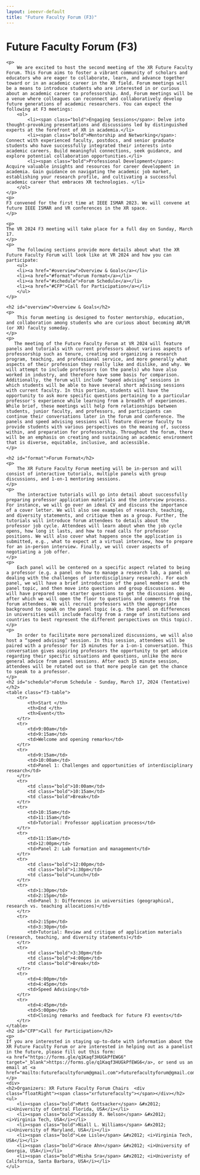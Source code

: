 ```yaml
---
layout: ieeevr-default
title: "Future Faculty Forum (F3)"
---
```

<script type="text/javascript">  

    $(document).ready(function(){
		var email = ""; 
		var domain = "ieeevr.org"; 

		email = "xrfuturefaculty2024"; 		
		$(".xrfuturefaculty").html("<span class='text-nowrap'><a href=javascript:location='" + "mail" + "to:" + email + "@" + domain + "'><i class='fas fa-fw fa-envelope-square emailIconSm' style=''></i><i class='emailTextSm'>" + email + "@" + domain + "</a></i></span>");	
	});
</script>

<div>
    <h1>Future Faculty Forum (F3) <div class="floatRight"><span class="xrfuturefaculty"></span></div></h1>
    
    <p>
        We are excited to host the second meeting of the XR Future Faculty Forum. This Forum aims to foster a vibrant community of scholars and educators who are eager to collaborate, learn, and advance together toward or in an academic career in the XR field. Forum meetings will be a means to introduce students who are interested in or curious about an academic career to professorship. And, Forum meetings will be a venue where colleagues can reconnect and collaboratively develop future generations of academic researchers. You can expect the following at F3 meetings:
        <ol>
            <li><span class="bold">Engaging Sessions</span>: Delve into thought-provoking presentations and discussions led by distinguished experts at the forefront of XR in academia.</li>
            <li><span class="bold">Mentorship and Networking</span>: Connect with experienced faculty, postdocs, and senior graduate students who have successfully integrated their interests into academic careers. Build meaningful connections, seek guidance, and explore potential collaboration opportunities.</li>
            <li><span class="bold">Professional Development</span>: Acquire valuable insights and resources for career development in academia. Gain guidance on navigating the academic job market, establishing your research profile, and cultivating a successful academic career that embraces XR technologies. </li>
        </ol>
    </p>
    <p>
    F3 convened for the first time at IEEE ISMAR 2023. We will convene at future IEEE ISMAR and VR conferences in the XR space.
    </p>
    
    <p>
    The VR 2024 F3 meeting will take place for a full day on Sunday, March 17.
    </p>
    <p>
        The following sections provide more details about what the XR Future Faculty Forum will look like at VR 2024 and how you can participate:
        <ul>
        <li><a href="#overview">Overview & Goals</a></li>
        <li><a href="#format">Forum Format</a></li>
        <li><a href="#schedule">Forum Schedule</a></li>
        <li><a href="#CFP">Call for Participation</a></li>
        </ul>
    </p>

    <h2 id="overview">Overview & Goals</h2>
    <p>
        This forum meeting is designed to foster mentorship, education, and collaboration among students who are curious about becoming AR/VR (or XR) faculty someday.
    </p>
    <p> 
       The meeting of the Future Faculty Forum at VR 2024 will feature panels and tutorials with current professors about various aspects of professorship such as tenure, creating and organizing a research program, teaching, and professional service, and more generally what aspects of their profession they really like and dislike, and why. We will attempt to include professors (on the panels) who have also worked in industry, and therefore have some basis for comparison. Additionally, the forum will include “speed advising” sessions in which students will be able to have several short advising sessions with current faculty. In this portion, students will have the opportunity to ask more specific questions pertaining to a particular professor's experience while learning from a breadth of experiences. While brief, these meetings will help form relationships between students, junior faculty, and professors, and participants can continue their conversations later in the forum and conference. The panels and speed advising sessions will feature diverse faculty to provide students with various perspectives on the meaning of, success within, and preparation for professorship. Throughout the forum, there will be an emphasis on creating and sustaining an academic environment that is diverse, equitable, inclusive, and accessible.
    </p>

    <h2 id="format">Forum Format</h2>
    <p>
        The XR Future Faculty Forum meeting will be in-person and will consist of interactive tutorials, multiple panels with group discussions, and 1-on-1 mentoring sessions.
    </p>
    <p>
        The interactive tutorials will go into detail about successfully preparing professor application materials and the interview process. For instance, we will go over an ideal CV and discuss the importance of a cover letter. We will also see examples of research, teaching, and diversity statements, and critique them as a group. Further, the tutorials will introduce forum attendees to details about the professor job cycle. Attendees will learn about when the job cycle opens, how long it lasts, and how to read calls for professor positions. We will also cover what happens once the application is submitted, e.g., what to expect at a virtual interview, how to prepare for an in-person interview. Finally, we will cover aspects of negotiating a job offer.
    </p>
    <p>
        Each panel will be centered on a specific aspect related to being a professor (e.g. a panel on how to manage a research lab, a panel on dealing with the challenges of interdisciplinary research). For each panel, we will have a brief introduction of the panel members and the panel topic, and then move into questions and group discussions. We will have prepared some starter questions to get the discussion going, after which we will open the floor to questions and comments from the forum attendees. We will recruit professors with the appropriate background to speak on the panel topic (e.g. the panel on differences in universities will include faculty from a range of institutions and countries to best represent the different perspectives on this topic).
    </p>
    <p>
        In order to facilitate more personalized discussions, we will also host a “speed advising” session. In this session, attendees will be paired with a professor for 15 minutes for a 1-on-1 conversation. This conversation gives aspiring professors the opportunity to get advice regarding their specific situations and questions, unlike the more general advice from panel sessions. After each 15 minute session, attendees will be rotated out so that more people can get the chance to speak to a professor.
    </p>
    <h2 id="schedule">Forum Schedule - Sunday, March 17, 2024 (Tentative)</h2>    
    <table class="f3-table">
        <tr>
            <th>Start </th>
            <th>End </th>				
            <th>Event</th>
        </tr>
        <tr>
            <td>9:00am</td>
            <td>9:15am</td>
            <td>Welcome and opening remarks</td>
        </tr>
        <tr>
            <td>9:15am</td>
            <td>10:00am</td>
            <td>Panel 1: Challenges and opportunities of interdisciplinary research</td>
        </tr>
        <tr>
            <td class="bold">10:00am</td>
            <td class="bold">10:15am</td>
            <td class="bold">Break</td>
        </tr>
        <tr>
            <td>10:15am</td>
            <td>11:15am</td>
            <td>Tutorial: Professor application process</td>
        </tr>
        <tr>
            <td>11:15am</td>
            <td>12:00pm</td>
            <td>Panel 2: Lab formation and management</td>
        </tr>
        <tr>
            <td class="bold">12:00pm</td>
            <td class="bold">1:30pm</td>
            <td class="bold">Lunch</td>
        </tr>
        <tr>
            <td>1:30pm</td>
            <td>2:15pm</td>
            <td>Panel 3: Differences in universities (geographical, research vs. teaching allocations)</td>
        </tr>
        <tr>
            <td>2:15pm</td>
            <td>3:30pm</td>
            <td>Tutorial: Review and critique of application materials (research, teaching, and diversity statements)</td>
        </tr>
        <tr>
            <td class="bold">3:30pm</td>
            <td class="bold">4:00pm</td>
            <td class="bold">Break</td>
        </tr>
        <tr>
            <td>4:00pm</td>
            <td>4:45pm</td>
            <td>Speed Advising</td>
        </tr>
        <tr>
            <td>4:45pm</td>
            <td>5:00pm</td>
            <td>Closing remarks and feedback for future F3 events</td>
        </tr>
    </table>
    <h2 id="CFP">Call for Participation</h2>
    <p>
    If you are interested in staying up-to-date with information about the XR Future Faculty Forum or are interested in helping out as a panelist in the future, please fill out this form:
    <a href="https://forms.gle/q1Kaqf3HUGkPfEWG6" target="_blank">https://forms.gle/q1Kaqf3HUGkPfEWG6</a>, or send us an email at <a href="mailto:futurefacultyforum@gmail.com">futurefacultyforum@gmail.com</a>.
    </p>
    <div>
	<h2>Organizers: XR Future Faculty Forum Chairs  <div class="floatRight"><span class="xrfuturefaculty"></span></div></h2>
	<ul>
		<li><span class="bold">Matt Gottsacker</span> &#x2012; <i>University of Central Florida, USA</i></li>
		<li><span class="bold">Cassidy R. Nelson</span> &#x2012; <i>Virginia Tech, USA</i></li>
		<li><span class="bold">Niall L. Williams</span> &#x2012; <i>University of Maryland, USA</i></li>
		<li><span class="bold">Lee Lisle</span> &#x2012; <i>Virginia Tech, USA</i></li>		
		<li><span class="bold">Grace Ahn</span> &#x2012; <i>University of Georgia, USA</i></li>
		<li><span class="bold">Misha Sra</span> &#x2012; <i>Univeristy of California, Santa Barbara, USA</i></li>
	</ul>
</div>
   
    
</div>